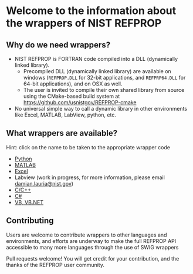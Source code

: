 # Welcome to the information about the wrappers of NIST REFPROP

## Why do we need wrappers?

* NIST REFPROP is FORTRAN code compiled into a DLL (dynamically linked library).
    * Precompiled DLL (dynamically linked library) are available on windows (``REFPROP.DLL`` for 32-bit applications, and ``REFPRP64.DLL`` for 64-bit applications), and on OSX as well.  
    * The user is invited to compile their own shared library from source using the CMake-based build system at https://github.com/usnistgov/REFPROP-cmake
* No universal simple way to call a dynamic library in other environments like Excel, MATLAB, LabView, python, etc.

## What wrappers are available?

Hint: click on the name to be taken to the appropriate wrapper code

* [Python](wrappers/python)
* [MATLAB](wrappers/MATLAB)
* [Excel](wrappers/Excel)
* Labview (work in progress, for more information, please email damian.lauria@nist.gov)
* [C/C++](wrappers/C_CPP)
* [C#](wrappers/Csharp)
* [VB, VB.NET](http://trc.nist.gov/refprop/LINKING/Linking.htm#NETApplications)

## Contributing

Users are welcome to contribute wrappers to other languages and environments, and efforts are underway to make the full REFPROP API accessible to many more languages through the use of SWIG wrappers

Pull requests welcome!  You will get credit for your contribution, and the thanks of the REFPROP user community.


